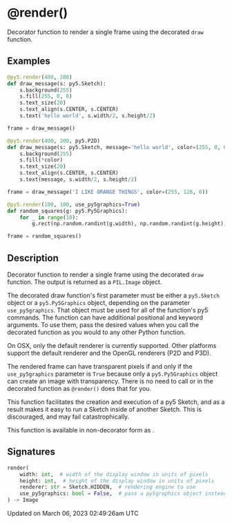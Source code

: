 # @render()

Decorator function to render a single frame using the decorated `draw` function.

## Examples

<div class="example-table">

<div class="example-row"><div class="example-cell-image">

</div><div class="example-cell-code">

```python
@py5.render(400, 200)
def draw_message(s: py5.Sketch):
    s.background(255)
    s.fill(255, 0, 0)
    s.text_size(20)
    s.text_align(s.CENTER, s.CENTER)
    s.text('hello world', s.width/2, s.height/2)

frame = draw_message()
```

</div></div>

<div class="example-row"><div class="example-cell-image">

</div><div class="example-cell-code">

```python
@py5.render(400, 200, py5.P2D)
def draw_message(s: py5.Sketch, message='hello world', color=(255, 0, 0)):
    s.background(255)
    s.fill(*color)
    s.text_size(20)
    s.text_align(s.CENTER, s.CENTER)
    s.text(message, s.width/2, s.height/2)

frame = draw_message('I LIKE ORANGE THINGS', color=(255, 128, 0))
```

</div></div>

<div class="example-row"><div class="example-cell-image">

</div><div class="example-cell-code">

```python
@py5.render(100, 100, use_py5graphics=True)
def random_squares(g: py5.Py5Graphics):
    for _ in range(10):
        g.rect(np.random.randint(g.width), np.random.randint(g.height), 10, 10)

frame = random_squares()
```

</div></div>

</div>

## Description

Decorator function to render a single frame using the decorated `draw` function. The output is returned as a `PIL.Image` object.

The decorated draw function's first parameter must be either a `py5.Sketch` object or a `py5.Py5Graphics` object, depending on the parameter `use_py5graphics`. That object must be used for all of the function's py5 commands. The function can have additional positional and keyword arguments. To use them, pass the desired values when you call the decorated function as you would to any other Python function.

On OSX, only the default renderer is currently supported. Other platforms support the default renderer and the OpenGL renderers (P2D and P3D).

The rendered frame can have transparent pixels if and only if the `use_py5graphics` parameter is `True` because only a `py5.Py5Graphics` object can create an image with transparency. There is no need to call [](py5graphics_begin_draw) or [](py5graphics_end_draw) in the decorated function as `@render()` does that for you.

This function facilitates the creation and execution of a py5 Sketch, and as a result makes it easy to run a Sketch inside of another Sketch. This is discouraged, and may fail catastrophically.

This function is available in non-decorator form as [](py5functions_render_frame).

## Signatures

```python
render(
    width: int,  # width of the display window in units of pixels
    height: int,  # height of the display window in units of pixels
    renderer: str = Sketch.HIDDEN,  # rendering engine to use
    use_py5graphics: bool = False,  # pass a py5graphics object instead of a sketch object
) -> Image
```

Updated on March 06, 2023 02:49:26am UTC
